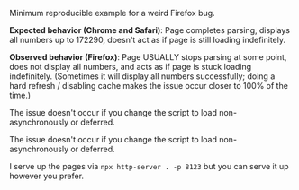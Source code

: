 Minimum reproducible example for a weird Firefox bug.

**Expected behavior (Chrome and Safari)**: Page completes parsing, displays all numbers up to 172290, doesn't act as if page is still loading indefinitely.

**Observed behavior (Firefox)**: Page USUALLY stops parsing at some point, does not display all numbers, and acts as if page is stuck loading indefinitely. (Sometimes it will display all numbers successfully; doing a hard refresh / disabling cache makes the issue occur closer to 100% of the time.)

The issue doesn't occur if you change the script to load non-asynchronously or deferred.

The issue doesn't occur if you change the script to load non-asynchronously or deferred.

I serve up the pages via `npx http-server . -p 8123` but you can serve it up however you prefer.
